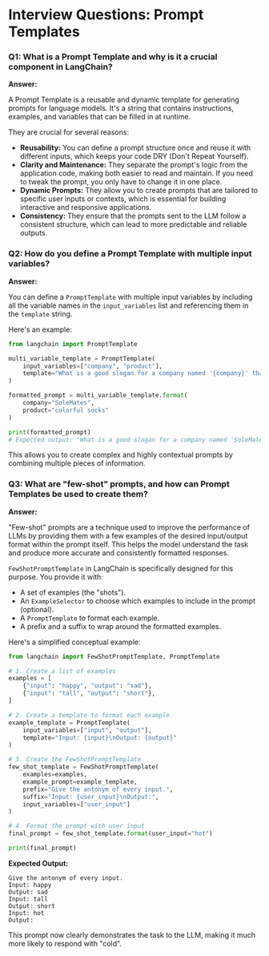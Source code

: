 # Interview Questions: Prompt Templates

### Q1: What is a Prompt Template and why is it a crucial component in LangChain?

**Answer:**

A Prompt Template is a reusable and dynamic template for generating prompts for language models. It's a string that contains instructions, examples, and variables that can be filled in at runtime.

They are crucial for several reasons:

*   **Reusability:** You can define a prompt structure once and reuse it with different inputs, which keeps your code DRY (Don't Repeat Yourself).
*   **Clarity and Maintenance:** They separate the prompt's logic from the application code, making both easier to read and maintain. If you need to tweak the prompt, you only have to change it in one place.
*   **Dynamic Prompts:** They allow you to create prompts that are tailored to specific user inputs or contexts, which is essential for building interactive and responsive applications.
*   **Consistency:** They ensure that the prompts sent to the LLM follow a consistent structure, which can lead to more predictable and reliable outputs.

### Q2: How do you define a Prompt Template with multiple input variables?

**Answer:**

You can define a `PromptTemplate` with multiple input variables by including all the variable names in the `input_variables` list and referencing them in the `template` string.

Here's an example:

```python
from langchain import PromptTemplate

multi_variable_template = PromptTemplate(
    input_variables=["company", "product"],
    template="What is a good slogan for a company named '{company}' that sells '{product}'?"
)

formatted_prompt = multi_variable_template.format(
    company="SoleMates",
    product="colorful socks"
)

print(formatted_prompt)
# Expected output: "What is a good slogan for a company named 'SoleMates' that sells 'colorful socks'?"
```

This allows you to create complex and highly contextual prompts by combining multiple pieces of information.

### Q3: What are "few-shot" prompts, and how can Prompt Templates be used to create them?

**Answer:**

"Few-shot" prompts are a technique used to improve the performance of LLMs by providing them with a few examples of the desired input/output format within the prompt itself. This helps the model understand the task and produce more accurate and consistently formatted responses.

`FewShotPromptTemplate` in LangChain is specifically designed for this purpose. You provide it with:

*   A set of examples (the "shots").
*   An `ExampleSelector` to choose which examples to include in the prompt (optional).
*   A `PromptTemplate` to format each example.
*   A prefix and a suffix to wrap around the formatted examples.

Here's a simplified conceptual example:

```python
from langchain import FewShotPromptTemplate, PromptTemplate

# 1. Create a list of examples
examples = [
    {"input": "happy", "output": "sad"},
    {"input": "tall", "output": "short"},
]

# 2. Create a template to format each example
example_template = PromptTemplate(
    input_variables=["input", "output"],
    template="Input: {input}\nOutput: {output}"
)

# 3. Create the FewShotPromptTemplate
few_shot_template = FewShotPromptTemplate(
    examples=examples,
    example_prompt=example_template,
    prefix="Give the antonym of every input.",
    suffix="Input: {user_input}\nOutput:",
    input_variables=["user_input"]
)

# 4. Format the prompt with user input
final_prompt = few_shot_template.format(user_input="hot")

print(final_prompt)
```

**Expected Output:**

```
Give the antonym of every input.
Input: happy
Output: sad
Input: tall
Output: short
Input: hot
Output:
```

This prompt now clearly demonstrates the task to the LLM, making it much more likely to respond with "cold".
